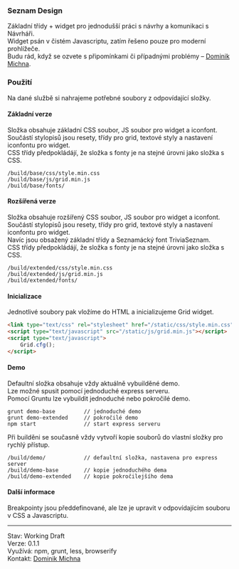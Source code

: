 ### Seznam Design

Základní třídy + widget pro jednodušší práci s návrhy a komunikaci s Návrháři.  
Widget psán v čistém Javascriptu, zatím řešeno pouze pro moderní prohlížeče.  
Budu rád, když se ozvete s připomínkami či případnými problémy – [Dominik Michna](mailto:dominik.michna@firma.seznam.cz).

### Použití

Na dané službě si nahrajeme potřebné soubory z odpovídající složky.

#### Základní verze

Složka obsahuje základní CSS soubor, JS soubor pro widget a iconfont.  
Součástí stylopisů jsou resety, třídy pro grid, textové styly a nastavení iconfontu pro widget.    
CSS třídy předpokládájí, že složka s fonty je na stejné úrovni jako složka s CSS.  

```
/build/base/css/style.min.css
/build/base/js/grid.min.js
/build/base/fonts/
```

#### Rozšířená verze

Složka obsahuje rozšířený CSS soubor, JS soubor pro widget a iconfont.  
Součástí stylopisů jsou resety, třídy pro grid, textové styly a nastavení iconfontu pro widget.  
Navíc jsou obsažený základní třídy a Seznamácký font TriviaSeznam.  
CSS třídy předpokládájí, že složka s fonty je na stejné úrovni jako složka s CSS.  

```
/build/extended/css/style.min.css
/build/extended/js/grid.min.js
/build/extended/fonts/
```

#### Inicializace

Jednotlivé soubory pak vložíme do HTML a inicializujeme Grid widget. 

```html
<link type="text/css" rel="stylesheet" href="/static/css/style.min.css">
<script type="text/javascript" src="/static/js/grid.min.js"></script>
<script type="text/javascript">
	Grid.cfg();
</script>
```

#### Demo

Defaultní složka obsahuje vždy aktuálně vybuilděné demo.    
Lze možné spusit pomocí jednoduché express serveru.  
Pomocí Gruntu lze vybuildit jednoduché nebo pokročilé demo.

```
grunt demo-base         // jednoduché demo
grunt demo-extended     // pokročilé demo
npm start               // start express serveru
```

Při builděni se současně vždy vytvoří kopie souborů do vlastní složky pro rychlý přístup.  

```
/build/demo/            // defaultní složka, nastavena pro express server
/build/demo-base        // kopie jednoduchého dema
/build/demo-extended    // kopie pokročilejšího dema
```


#### Další informace

Breakpointy jsou předdefinované, ale lze je upravit v odpovídajícím souboru v CSS a Javascriptu.  

---  

Stav: Working Draft  
Verze: 0.1.1  
Využívá:  npm, grunt, less, browserify  
Kontakt: [Dominik Michna](mailto:dominik.michna@firma.seznam.cz)